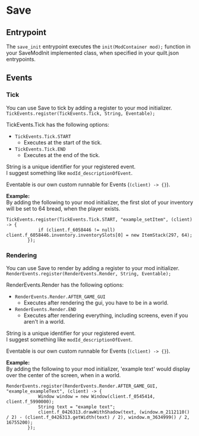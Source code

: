 # Save
## Entrypoint
The `save_init` entrypoint executes the `init(ModContainer mod);` function in your SaveModInit implemented class, when specified in your quilt.json entrypoints.

## Events
### Tick
You can use Save to tick by adding a register to your mod initializer.  
`TickEvents.register(TickEvents.Tick, String, Eventable);`

TickEvents.Tick has the following options:
- `TickEvents.Tick.START`
    - Executes at the start of the tick.
- `TickEvents.Tick.END`
    - Executes at the end of the tick.

String is a unique identifier for your registered event.  
I suggest something like `modId_descriptionOfEvent`.

Eventable is our own custom runnable for Events (`(client) -> {}`).

**Example:**  
By adding the following to your mod initializer, the first slot of your inventory will be set to 64 bread, when the player exists.
```
TickEvents.register(TickEvents.Tick.START, "example_setItem", (client) -> {
			if (client.f_6058446 != null) client.f_6058446.inventory.inventorySlots[0] = new ItemStack(297, 64);
		});
```

### Rendering
You can use Save to render by adding a register to your mod initializer.  
`RenderEvents.register(RenderEvents.Render, String, Eventable);`

RenderEvents.Render has the following options:
- `RenderEvents.Render.AFTER_GAME_GUI`
    - Executes after rendering the gui, you have to be in a world.
- `RenderEvents.Render.END`
    - Executes after rendering everything, including screens, even if you aren't in a world.

String is a unique identifier for your registered event.  
I suggest something like `modId_descriptionOfEvent`.

Eventable is our own custom runnable for Events (`(client) -> {}`).

**Example:**  
By adding the following to your mod initializer, 'example text' would display over the center of the screen, when in a world.
```
RenderEvents.register(RenderEvents.Render.AFTER_GAME_GUI, "example_exampleText", (client) -> {
			Window window = new Window(client.f_0545414, client.f_5990000);
			String text = "example text";
			client.f_0426313.drawWithShadow(text, (window.m_2112110() / 2) - (client.f_0426313.getWidth(text) / 2), window.m_3634999() / 2, 16755200);
		});
```